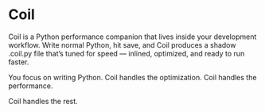 # Coil
Coil is a Python performance companion that lives inside your development workflow.
Write normal Python, hit save, and Coil produces a shadow .coil.py file that’s tuned for speed — inlined, optimized, and ready to run faster.

You focus on writing Python.
Coil handles the optimization. 
Coil handles the performance. 

Coil handles the rest.
